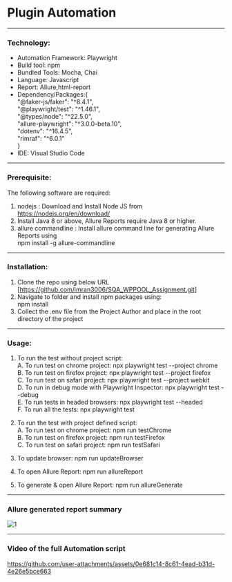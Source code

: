 

#  Plugin Automation


-----------------------------------------------------------
### Technology: <br>
* Automation Framework: Playwright <br>
* Build tool: npm <br>
* Bundled Tools: Mocha, Chai
* Language: Javascript <br>
* Report: Allure,html-report <br>
* Dependency/Packages:{<br>
    "@faker-js/faker": "^8.4.1",<br>
    "@playwright/test": "^1.46.1",<br>
    "@types/node": "^22.5.0",<br>
    "allure-playwright": "^3.0.0-beta.10",<br>
    "dotenv": "^16.4.5",<br>
    "rimraf": "^6.0.1"<br>
} <br>
* IDE: Visual Studio Code <br>

----------------------------------------------------------

### Prerequisite:
The following software are required:

1. nodejs : Download and Install Node JS from<br>
    https://nodejs.org/en/download/<br>
2. Install Java 8 or above, Allure Reports require Java 8 or higher.<br>
3. allure commandline : Install allure command line for generating Allure Reports using<br>
    npm install -g allure-commandline<br>
    
----------------------------------------------------------

### Installation:
1. Clone the repo using below URL<br>
  [https://github.com/imran3006/SQA_WPPOOL_Assignment.git]<br>
2. Navigate to folder and install npm packages using:<br>
  npm install<br>
3. Collect the .env file from the Project Author and place in the root directory of the project <br>
----------------------------------------------------------

### Usage:
1. To run the test without project script: <br>
A. To run test on chrome project: npx playwright test --project chrome<br>
B. To run test on firefox project: npx playwright test --project firefox<br>
C. To run test on safari project: npx playwright test --project webkit<br>
D. To run in debug mode with Playwright Inspector: npx playwright test --debug<br>
E. To run tests in headed browsers: npx playwright test --headed <br>
F. To run all the tests: npx playwright test <br>


2. To run the test with project defined script: <br>
A. To run test on chrome project: npm run testChrome<br>
B. To run test on firefox project: npm run testFirefox<br>
C. To run test on safari project: npm run testSafari<br>

3. To update browser: npm run updateBrowser<br>
4. To open Allure Report: npm run allureReport <br>
5. To generate & open Allure Report: npm run allureGenerate<br>

----------------------------------------------------------


 ### Allure generated report summary
 
      
   ![1](https://github.com/user-attachments/assets/a9be788e-cf01-4602-9906-725fec9375c7)


----------------------------------------------------------

 ### Video of the full Automation script

 

    
   

https://github.com/user-attachments/assets/0e681c14-8c61-4ead-b31d-4e26e5bce663



    



